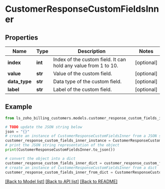 # CustomerResponseCustomFieldsInner


## Properties

Name | Type | Description | Notes
------------ | ------------- | ------------- | -------------
**index** | **int** | Index of the custom field. It can hold any value from 1 to 10. | [optional] 
**value** | **str** | Value of the custom field. | [optional] 
**data_type** | **str** | Data type of the custom field. | [optional] 
**label** | **str** | Label of the custom field. | [optional] 

## Example

```python
from ls_zoho_billing_customers.models.customer_response_custom_fields_inner import CustomerResponseCustomFieldsInner

# TODO update the JSON string below
json = "{}"
# create an instance of CustomerResponseCustomFieldsInner from a JSON string
customer_response_custom_fields_inner_instance = CustomerResponseCustomFieldsInner.from_json(json)
# print the JSON string representation of the object
print(CustomerResponseCustomFieldsInner.to_json())

# convert the object into a dict
customer_response_custom_fields_inner_dict = customer_response_custom_fields_inner_instance.to_dict()
# create an instance of CustomerResponseCustomFieldsInner from a dict
customer_response_custom_fields_inner_from_dict = CustomerResponseCustomFieldsInner.from_dict(customer_response_custom_fields_inner_dict)
```
[[Back to Model list]](../README.md#documentation-for-models) [[Back to API list]](../README.md#documentation-for-api-endpoints) [[Back to README]](../README.md)


